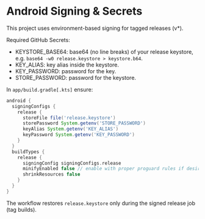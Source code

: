 # Android Signing & Secrets

This project uses environment-based signing for tagged releases (v*).

Required GitHub Secrets:
- KEYSTORE_BASE64: base64 (no line breaks) of your release keystore, e.g. `base64 -w0 release.keystore > keystore.b64`.
- KEY_ALIAS: key alias inside the keystore.
- KEY_PASSWORD: password for the key.
- STORE_PASSWORD: password for the keystore.

In `app/build.gradle[.kts]` ensure:
```groovy
android {
  signingConfigs {
    release {
      storeFile file('release.keystore')
      storePassword System.getenv('STORE_PASSWORD')
      keyAlias System.getenv('KEY_ALIAS')
      keyPassword System.getenv('KEY_PASSWORD')
    }
  }
  buildTypes {
    release {
      signingConfig signingConfigs.release
      minifyEnabled false // enable with proper proguard rules if desired
      shrinkResources false
    }
  }
}
```
The workflow restores `release.keystore` only during the signed release job (tag builds).